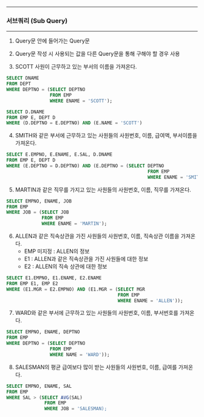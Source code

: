 -----
### 서브쿼리 (Sub Query)
-----
1. Query문 안에 들어가는 Query문
2. Query문 작성 시 사용되는 값을 다른 Query문을 통해 구해야 할 경우 사용

3. SCOTT 사원이 근무하고 있는 부서의 이름을 가져온다.
```sql
SELECT DNAME
FROM DEPT
WHERE DEPTNO = (SELECT DEPTNO
                FROM EMP
                WHERE ENAME = 'SCOTT');
```
```sql
SELECT D.DNAME
FROM EMP E, DEPT D
WHERE (D.DEPTNO = E.DEPTNO) AND (E.NAME = 'SCOTT')
```

4. SMITH와 같은 부서에 근무하고 있는 사원들의 사원번호, 이름, 급여액, 부서이름을 가져온다.
```sql
SELECT E.EMPNO, E.ENAME, E.SAL, D.DNAME 
FROM EMP E, DEPT D
WHERE (E.DEPTNO = D.DEPTNO) AND (E.DEPTNO = (SELECT DEPTNO
                                                    FROM EMP
                                                    WHERE ENAME = 'SMITH'));
```

5. MARTIN과 같은 직무를 가지고 있는 사원들의 사원번호, 이름, 직무를 가져온다.
```sql
SELECT EMPNO, ENAME, JOB
FROM EMP
WHERE JOB = (SELECT JOB
             FROM EMP
             WHERE ENAME = 'MARTIN');
```

6. ALLEN과 같은 직속상관을 가진 사원들의 사원번호, 이름, 직속상관 이름을 가져온다.
   - EMP 미지정 : ALLEN의 정보
   - E1 : ALLEN과 같은 직속상관을 가진 사원들에 대한 정보
   - E2 : ALLEN의 직속 상관에 대한 정보
     
```sql
SELECT E1.EMPNO, E1.ENAME, E2.ENAME
FROM EMP E1, EMP E2
WHERE (E1.MGR = E2.EMPNO) AND (E1.MGR = (SELECT MGR
                                         FROM EMP
                                         WHERE ENAME = 'ALLEN'));
```

7. WARD와 같은 부서에 근무하고 있는 사원들의 사원번호, 이름, 부서번호를 가져온다.
```sql
SELECT EMPNO, ENAME, DEPTNO
FROM EMP
WHERE DEPTNO = (SELECT DEPTNO
                FROM EMP
                WHERE NAME = 'WARD'));
```

8. SALESMAN의 평균 급여보다 많이 받는 사원들의 사원번호, 이름, 급여를 가져온다.
```sql
SELECT EMPNO, ENAME, SAL
FROM EMP
WHERE SAL > (SELECT AVG(SAL)
              FROM EMP
              WHERE JOB = 'SALESMAN);
```
